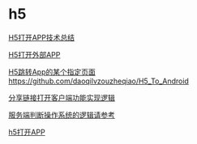 h5
===

[H5打开APP技术总结](https://blog.csdn.net/zy1281539626/article/details/79203853)  

[H5打开外部APP](https://blog.csdn.net/qinjm8888/article/details/79070720)  

[H5跳转App的某个指定页面](https://blog.csdn.net/nongminkouhao/article/details/81462513)  
https://github.com/daoqilvzouzheqiao/H5_To_Android

[分享链接打开客户端功能实现逻辑](https://www.zybuluo.com/wangwangheng/note/106998)  

[服务端判断操作系统的逻辑请参考](http://www.cnblogs.com/duanguyuan/p/3534470.html)  

[h5打开APP](https://github.com/hncgc/Android/blob/master/h5/h5%E6%89%93%E5%BC%80APP.txt)  






